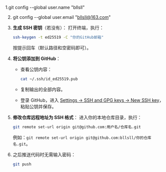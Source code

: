 1.git config --global user.name "bllsll"

2. git config --global user.email "bllsll@163.com"

1. **生成 SSH 密钥**（若没有）：
   打开终端，执行：

   ```bash
   ssh-keygen -t ed25519 -C "你的GitHub邮箱"
   ```

   按提示回车（默认路径和空密码即可）。

2. **将公钥添加到 GitHub**：

   - 查看公钥内容：

     ```bash
     cat ~/.ssh/id_ed25519.pub
     ```

   - 复制输出的全部内容。

   - 登录 GitHub，进入 [Settings → SSH and GPG keys → New SSH key](https://github.com/settings/ssh/new)，粘贴公钥并保存。

1. **修改仓库远程地址为 SSH 格式**：
   进入你的本地仓库目录，执行：

   ```bash
   git remote set-url origin git@github.com:用户名/仓库名.git
   ```

   例如：`git remote set-url origin git@github.com:bllsll/你的仓库名.git`。

2. 之后推送代码时无需输入密码：

   ```bash
   git push
   ```